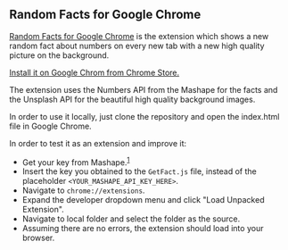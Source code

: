 ## Random Facts for Google Chrome

[Random Facts for Google Chrome](https://goo.gl/hBkcKR) is the extension which shows a new random fact about numbers on every new tab with a new high quality picture on the background.

[Install it on Google Chrom from Chrome Store.](https://goo.gl/hBkcKR)

The extension uses the Numbers API from the Mashape for the facts and the Unsplash API for the beautiful high quality background images.

In order to use it locally, just clone the repository and open the index.html file in Google Chrome. 

In order to test it as an extension and improve it: 

- Get your key from Mashape.<sup>[1][1]</sup>
- Insert the key you obtained to the `GetFact.js` file, instead of the placeholder `<YOUR_MASHAPE_API_KEY_HERE>`.
- Navigate to `chrome://extensions`.   
- Expand the developer dropdown menu and click "Load Unpacked Extension".    
- Navigate to local folder and select the folder as the source.    
- Assuming there are no errors, the extension should load into your browser.    

[1]: http://docs.mashape.com/api-keys
   